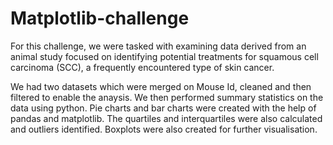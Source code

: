 # Matplotlib-challenge
For this challenge, we were tasked with examining data derived from an animal study focused on identifying potential treatments for squamous cell carcinoma (SCC), a frequently encountered type of skin cancer.

We had two datasets which were merged on Mouse Id, cleaned and then filtered to enable the anaysis.
We then performed summary statistics on the data using python. Pie charts and bar charts were created with the help of pandas and matplotlib.
The quartiles and interquartiles were also calculated and outliers identified. Boxplots were also created for further visualisation.

